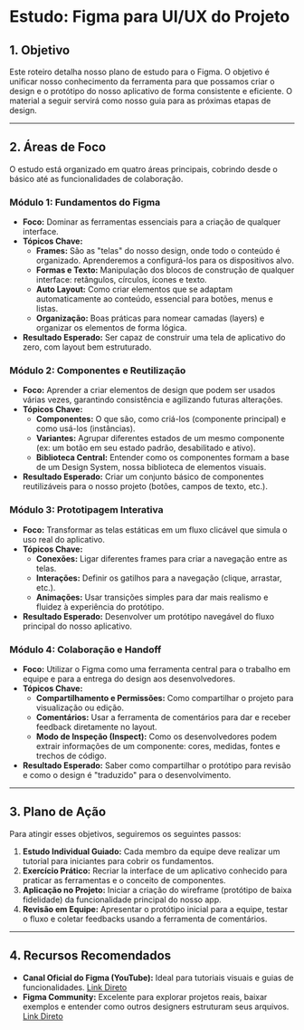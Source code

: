 # Estudo: Figma para UI/UX do Projeto

## 1. Objetivo

Este roteiro detalha nosso plano de estudo para o Figma. O objetivo é unificar nosso conhecimento da ferramenta para que possamos criar o design e o protótipo do nosso aplicativo de forma consistente e eficiente. O material a seguir servirá como nosso guia para as próximas etapas de design.

---

## 2. Áreas de Foco

O estudo está organizado em quatro áreas principais, cobrindo desde o básico até as funcionalidades de colaboração.

### Módulo 1: Fundamentos do Figma

* **Foco:** Dominar as ferramentas essenciais para a criação de qualquer interface.
* **Tópicos Chave:**
    * **Frames:** São as "telas" do nosso design, onde todo o conteúdo é organizado. Aprenderemos a configurá-los para os dispositivos alvo.
    * **Formas e Texto:** Manipulação dos blocos de construção de qualquer interface: retângulos, círculos, ícones e texto.
    * **Auto Layout:** Como criar elementos que se adaptam automaticamente ao conteúdo, essencial para botões, menus e listas.
    * **Organização:** Boas práticas para nomear camadas (layers) e organizar os elementos de forma lógica.
* **Resultado Esperado:** Ser capaz de construir uma tela de aplicativo do zero, com layout bem estruturado.

### Módulo 2: Componentes e Reutilização

* **Foco:** Aprender a criar elementos de design que podem ser usados várias vezes, garantindo consistência e agilizando futuras alterações.
* **Tópicos Chave:**
    * **Componentes:** O que são, como criá-los (componente principal) e como usá-los (instâncias).
    * **Variantes:** Agrupar diferentes estados de um mesmo componente (ex: um botão em seu estado padrão, desabilitado e ativo).
    * **Biblioteca Central:** Entender como os componentes formam a base de um Design System, nossa biblioteca de elementos visuais.
* **Resultado Esperado:** Criar um conjunto básico de componentes reutilizáveis para o nosso projeto (botões, campos de texto, etc.).

### Módulo 3: Prototipagem Interativa

* **Foco:** Transformar as telas estáticas em um fluxo clicável que simula o uso real do aplicativo.
* **Tópicos Chave:**
    * **Conexões:** Ligar diferentes frames para criar a navegação entre as telas.
    * **Interações:** Definir os gatilhos para a navegação (clique, arrastar, etc.).
    * **Animações:** Usar transições simples para dar mais realismo e fluidez à experiência do protótipo.
* **Resultado Esperado:** Desenvolver um protótipo navegável do fluxo principal do nosso aplicativo.

### Módulo 4: Colaboração e Handoff

* **Foco:** Utilizar o Figma como uma ferramenta central para o trabalho em equipe e para a entrega do design aos desenvolvedores.
* **Tópicos Chave:**
    * **Compartilhamento e Permissões:** Como compartilhar o projeto para visualização ou edição.
    * **Comentários:** Usar a ferramenta de comentários para dar e receber feedback diretamente no layout.
    * **Modo de Inspeção (Inspect):** Como os desenvolvedores podem extrair informações de um componente: cores, medidas, fontes e trechos de código.
* **Resultado Esperado:** Saber como compartilhar o protótipo para revisão e como o design é "traduzido" para o desenvolvimento.

---

## 3. Plano de Ação

Para atingir esses objetivos, seguiremos os seguintes passos:

1.  **Estudo Individual Guiado:** Cada membro da equipe deve realizar um tutorial para iniciantes para cobrir os fundamentos.
2.  **Exercício Prático:** Recriar la interface de um aplicativo conhecido para praticar as ferramentas e o conceito de componentes.
3.  **Aplicação no Projeto:** Iniciar a criação do wireframe (protótipo de baixa fidelidade) da funcionalidade principal do nosso app.
4.  **Revisão em Equipe:** Apresentar o protótipo inicial para a equipe, testar o fluxo e coletar feedbacks usando a ferramenta de comentários.

---

## 4. Recursos Recomendados

* **Canal Oficial do Figma (YouTube):** Ideal para tutoriais visuais e guias de funcionalidades. [Link Direto](https://www.youtube.com/c/figma)
* **Figma Community:** Excelente para explorar projetos reais, baixar exemplos e entender como outros designers estruturam seus arquivos. [Link Direto](https://www.figma.com/community)
